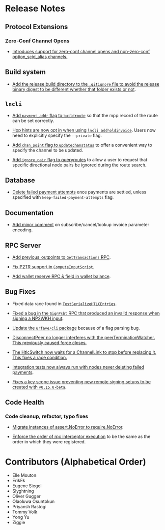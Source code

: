 # Release Notes

## Protocol Extensions

### Zero-Conf Channel Opens
* [Introduces support for zero-conf channel opens and non-zero-conf option_scid_alias channels.](https://github.com/lightningnetwork/lnd/pull/5955)

## Build system

* [Add the release build directory to the `.gitignore` file to avoid the release
  binary digest to be different whether that folder exists or
  not](https://github.com/lightningnetwork/lnd/pull/6676).

## `lncli`

* [Add `payment_addr` flag to
  `buildroute`](https://github.com/lightningnetwork/lnd/pull/6576)
  so that the mpp record of the route can be set correctly.

* [Hop hints are now opt in when using `lncli
  addholdinvoice`](https://github.com/lightningnetwork/lnd/pull/6577). Users now
  need to explicitly specify the `--private` flag.

* [Add `chan_point` flag to
  `updatechanstatus`](https://github.com/lightningnetwork/lnd/pull/6705)
  to offer a convenient way to specify the channel to be updated.

* [Add `ignore_pair` flag to 
  queryroutes](https://github.com/lightningnetwork/lnd/pull/6724) to allow a 
  user to request that specific directional node pairs be ignored during the 
  route search.

## Database

* [Delete failed payment attempts](https://github.com/lightningnetwork/lnd/pull/6438)
  once payments are settled, unless specified with `keep-failed-payment-attempts` flag.

## Documentation

* [Add minor comment](https://github.com/lightningnetwork/lnd/pull/6559) on
  subscribe/cancel/lookup invoice parameter encoding.
  
## RPC Server

* [Add previous_outpoints to 
  `GetTransactions` RPC](https://github.com/lightningnetwork/lnd/pull/6321).

* [Fix P2TR support in
  `ComputeInputScript`](https://github.com/lightningnetwork/lnd/pull/6680).

* [Add wallet reserve RPC & field in wallet
  balance](https://github.com/lightningnetwork/lnd/pull/6592).

## Bug Fixes

* Fixed data race found in
  [`TestSerializeHTLCEntries`](https://github.com/lightningnetwork/lnd/pull/6673).

* [Fixed a bug in the `SignPsbt` RPC that produced an invalid response when
  signing a NP2WKH input](https://github.com/lightningnetwork/lnd/pull/6687).

* [Update the `urfave/cli`
  package](https://github.com/lightningnetwork/lnd/pull/6682) because of a flag
  parsing bug.

* [DisconnectPeer no longer interferes with the peerTerminationWatcher. This previously caused
  force closes.](https://github.com/lightningnetwork/lnd/pull/6655)

* [The HtlcSwitch now waits for a ChannelLink to stop before replacing it. This fixes a race
  condition.](https://github.com/lightningnetwork/lnd/pull/6642)

* [Integration tests now always run with nodes never deleting failed
  payments](https://github.com/lightningnetwork/lnd/pull/6712).

* [Fixes a key scope issue preventing new remote signing setups to be created
  with `v0.15.0-beta`](https://github.com/lightningnetwork/lnd/pull/6714).

## Code Health

### Code cleanup, refactor, typo fixes

* [Migrate instances of assert.NoError to require.NoError](https://github.com/lightningnetwork/lnd/pull/6636).
 
* [Enforce the order of rpc interceptor execution](https://github.com/lightningnetwork/lnd/pull/6709) to be the same as the
  order in which they were registered.

# Contributors (Alphabetical Order)

* Elle Mouton
* ErikEk
* Eugene Siegel
* Slyghtning
* Oliver Gugger
* Olaoluwa Osuntokun
* Priyansh Rastogi
* Tommy Volk
* Yong Yu
* Ziggie
